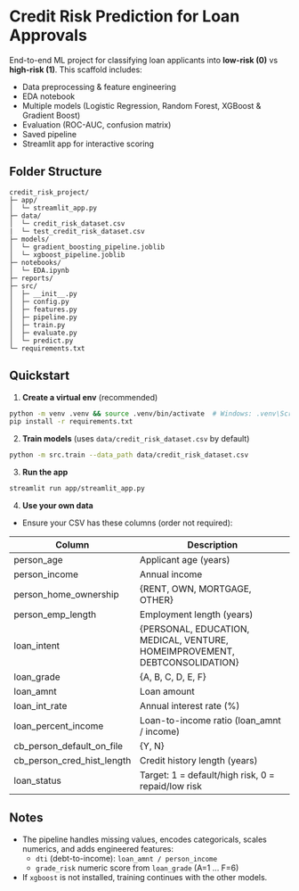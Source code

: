 # Credit Risk Prediction for Loan Approvals

End-to-end ML project for classifying loan applicants into **low-risk (0)** vs **high-risk (1)**.
This scaffold includes:
- Data preprocessing & feature engineering
- EDA notebook
- Multiple models (Logistic Regression, Random Forest, XGBoost & Gradient Boost)
- Evaluation (ROC-AUC, confusion matrix)
- Saved pipeline
- Streamlit app for interactive scoring

## Folder Structure
```
credit_risk_project/
├─ app/
│  └─ streamlit_app.py
├─ data/
│  └─ credit_risk_dataset.csv
|  └─ test_credit_risk_dataset.csv
├─ models/
│  └─ gradient_boosting_pipeline.joblib
│  └─ xgboost_pipeline.joblib
├─ notebooks/
│  └─ EDA.ipynb
├─ reports/
├─ src/
│  ├─ __init__.py
│  ├─ config.py
│  ├─ features.py
│  ├─ pipeline.py
│  ├─ train.py
│  ├─ evaluate.py
│  └─ predict.py
└─ requirements.txt
```

## Quickstart

1. **Create a virtual env** (recommended)
```bash
python -m venv .venv && source .venv/bin/activate  # Windows: .venv\Scripts\activate
pip install -r requirements.txt
```

2. **Train models** (uses `data/credit_risk_dataset.csv` by default)
```bash
python -m src.train --data_path data/credit_risk_dataset.csv
```

3. **Run the app**
```bash
streamlit run app/streamlit_app.py
```

4. **Use your own data**
- Ensure your CSV has these columns (order not required):

| Column | Description |
|---|---|
| person_age | Applicant age (years) |
| person_income | Annual income |
| person_home_ownership | {RENT, OWN, MORTGAGE, OTHER} |
| person_emp_length | Employment length (years) |
| loan_intent | {PERSONAL, EDUCATION, MEDICAL, VENTURE, HOMEIMPROVEMENT, DEBTCONSOLIDATION} |
| loan_grade | {A, B, C, D, E, F} |
| loan_amnt | Loan amount |
| loan_int_rate | Annual interest rate (%) |
| loan_percent_income | Loan-to-income ratio (loan_amnt / income) |
| cb_person_default_on_file | {Y, N} |
| cb_person_cred_hist_length | Credit history length (years) |
| loan_status | Target: 1 = default/high risk, 0 = repaid/low risk |

## Notes
- The pipeline handles missing values, encodes categoricals, scales numerics, and adds engineered features:
  - `dti` (debt-to-income): `loan_amnt / person_income`
  - `grade_risk` numeric score from `loan_grade` (A=1 ... F=6)
- If `xgboost` is not installed, training continues with the other models.
